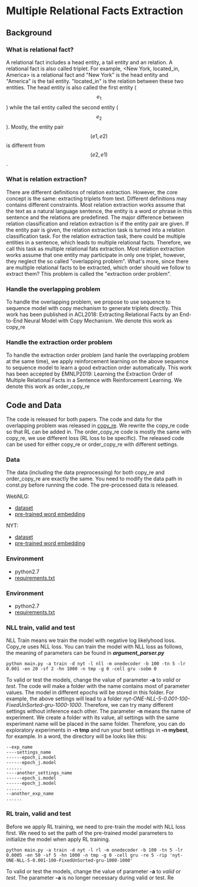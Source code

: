 # Multiple Relational Facts Extraction

## Background
### What is relational fact?

A relational fact includes a head entity, a tail entity and an relation. A relational fact is also called triplet. For example, <New York, located_in, America> is a relational fact and "New York" is the head entity and "America" is the tail entity. "located_in" is the relation between these two entities. The head entity is also called the first entity ($$e_1$$) while the tail entity called the second entity ($$e_2$$). Mostly, the entity pair $$(e1, e2)$$ is different from $$(e2, e1)$$.

### What is relation extraction?

There are different definitions of relation extraction. However, the core concept is the same: extracting triplets from text. Different definitions may contains different constraints. Most relation extraction works assume that the text as a natural language sentence, the entity is a word or phrase in this sentence and the relations are predefined. The major difference between relation classification and relation extraction is if the entity pair are given. If the entity pair is given, the relation extraction task is turned into a relation classification task. For the relation extraction task, there could be multiple entities in a sentence, which leads to multiple relational facts. Therefore, we call this task as multiple relational fats extraction. 
Most relation extraction works assume that one entity may participate in only one triplet, however, they neglect the so called "overlapping problem". What's more, since there are multiple relational facts to be extracted, which order should we follow to extract them? This problem is called the "extraction order problem".

### Handle the overlapping problem

To handle the overlapping problem, we propose to use sequence to sequence model with copy mechanism to generate triplets directly.
This work has been published in ACL2018: Extracting Relational Facts by an End-to-End Neural Model with Copy Mechanism.
We denote this work as copy_re

### Handle the extraction order problem

To handle the extraction order problem (and hanle the overlapping problem at the same time), we apply reinforcement learning on the above sequence to sequence model to learn a good extraction order automatically.
This work has been accepted by EMNLP2019: Learning the Extraction Order of Multiple Relational Facts in a Sentence with Reinforcement Learning.
We denote this work as order_copy_re

## Code and Data

The code is released for both papers. The code and data for the overlapping problem was released in [copy_re](https://github.com/xiangrongzeng/copy_re). We rewrite the copy_re code so that RL can be added in. The order_copy_re code is mostly the same with copy_re, we use different loss (RL loss to be specific). The released code can be used for either copy_re or order_copy_re with different settings.

### Data

The data (including the data preprocessing) for both copy_re and order_copy_re are exactly the same.
You need to modify the data path in const.py before running the code.
The pre-processed data is released.

WebNLG:

 - [dataset](https://drive.google.com/open?id=1zISxYa-8ROe2Zv8iRc82jY9QsQrfY1Vj)
 - [pre-trained word embedding](https://drive.google.com/open?id=1LOT2-JxjjglCFyxv-JQAJlJvEmleSXZl)

NYT:

 - [dataset](https://drive.google.com/open?id=10f24s9gM7NdyO3z5OqQxJgYud4NnCJg3)
 - [pre-trained word embedding](https://drive.google.com/open?id=1yVjN-0lZid6YJmsX5g8x_YKiCfnRy8IL)

 ### Environment
 - python2.7
 - [requirements.txt](https://github.com/xiangrongzeng/copy_re/blob/master/requirements.txt)

### Environment

- python2.7
- [requirements.txt](https://github.com/xiangrongzeng/copy_re/blob/master/requirements.txt)

### NLL train, valid and test

NLL Train means we train the model with negative log likelyhood loss. Copy_re uses NLL loss.
You can train the model with NLL loss as follows, the meaning of parameters can be found in ***argument_parser.py***

```
python main.py -a train -d nyt -l nll -m onedecoder -b 100 -tn 5 -lr 0.001 -en 20 -sf 2 -hn 1000 -n tmp -g 0 -cell gru -sobm 0
```

To valid or test the models, change the value of parameter **-a** to *valid* or *test*. 
The code will make a folder with the name contains most of parameter values. The model in different epochs will be stored in this folder. For example, the above settings will lead to a folder *nyt-ONE-NLL-5-0.001-100-FixedUnSorted-gru-1000-1000*. Therefore, we can try many different settings without inference each other.
The parameter **-n** means the name of experiment. We create a folder with its value, all settings with the same experiment name will be placed in the same folder. Therefore, you can do exploratory experiments in **-n tmp** and run your best settings in **-n mybest**, for example.
In a word, the directory will be looks like this:
```
--exp_name
----settings_name
------epoch_i.model
------epoch_j.model
......
----another_settings_name
------epoch_i.model
------epoch_j.model
......
--another_exp_name
......
```

### RL train, valid and test

Before we apply RL training, we need to pre-train the model with NLL loss first. We need to set the path of the pre-trained model parameters to initialize the model when apply RL training.

```
python main.py -a train -d nyt -l rl -m onedecoder -b 100 -tn 5 -lr 0.0005 -en 50 -sf 5 -hn 1000 -n tmp -g 0 -cell gru -re 5 -rip 'nyt-ONE-NLL-5-0.001-100-FixedUnSorted-gru-1000-1000'
```

To valid or test the models, change the value of parameter **-a** to *valid* or *test*. The parameter **-a** is no longer necessary during valid or test.
Re
 